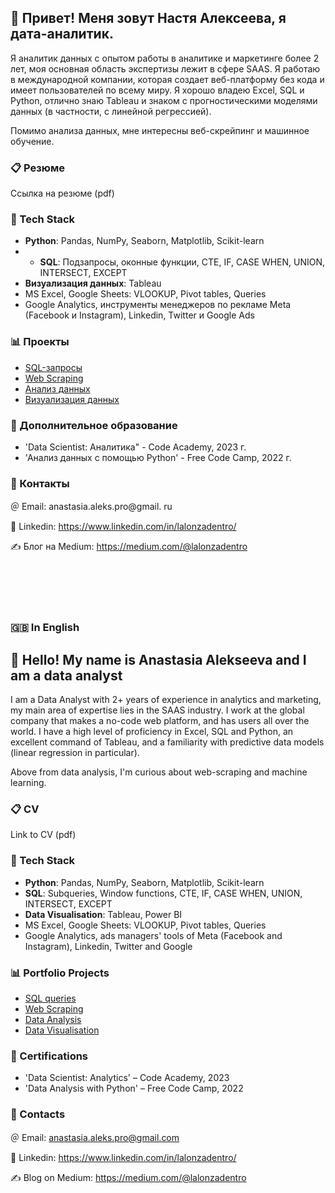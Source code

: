 ## 👋 Привет! Меня зовут Настя Алексеева, я дата-аналитик.
Я аналитик данных с опытом работы в аналитике и маркетинге более 2 лет, моя основная область экспертизы лежит в сфере SAAS. Я работаю в международной компании, которая создает веб-платформу без кода и имеет пользователей по всему миру. Я хорошо владею Excel, SQL и Python, отлично знаю Tableau и знаком с прогностическими моделями данных (в частности, с линейной регрессией).

Помимо анализа данных, мне интересны веб-скрейпинг и машинное обучение.

### 📋 Резюме

Ссылка на резюме (pdf)


### 🐍 Tech Stack

* **Python**: Pandas, NumPy, Seaborn, Matplotlib, Scikit-learn
* * **SQL**: Подзапросы, оконные функции, CTE, IF, CASE WHEN, UNION, INTERSECT, EXCEPT
* **Визуализация данных**: Tableau
* MS Excel, Google Sheets: VLOOKUP, Pivot tables, Queries
* Google Analytics, инструменты менеджеров по рекламе Meta (Facebook и Instagram), Linkedin, Twitter и Google Ads

### 📊 Проекты

- [SQL-запросы](https://github.com/lalonzadentro/Data-Analyst-Portfolio/tree/main/SQL%20queries)
- [Web Scraping](https://github.com/lalonzadentro/Data-Analyst-Portfolio/tree/main/Web%20Scraping)
- [Анализ данных](https://github.com/lalonzadentro/Data-Analyst-Portfolio/tree/main/Data%20Analysis%20with%20Python)
- [Визуализация данных](https://github.com/lalonzadentro/Data-Analyst-Portfolio/tree/main/Data%20Visualization)

### 🧠 Дополнительное образование
* 'Data Scientist: Аналитика" - Code Academy, 2023 г.
* 'Анализ данных с помощью Python' - Free Code Camp, 2022 г.



### 💬 Контакты
＠ Email: anastasia.aleks.pro@gmail. ru

🔗 Linkedin: https://www.linkedin.com/in/lalonzadentro/

✍️ Блог на Medium: https://medium.com/@lalonzadentro

</br></br></br></br>
### 🇬🇧 In English
## 👋 Hello! My name is Anastasia Alekseeva and I am a data analyst
I am a Data Analyst with 2+ years of experience in analytics and marketing, my main area of expertise lies in the SAAS industry. I work at the global company that makes a no-code web platform, and has users all over the world. I have a high level of proficiency in Excel, SQL and Python, an excellent command of Tableau, and a familiarity with predictive data models (linear regression in particular).

Above from data analysis, I'm curious about web-scraping and machine learning.

### 📋 CV

Link to CV (pdf)


### 🐍 Tech Stack

* **Python**: Pandas, NumPy, Seaborn, Matplotlib, Scikit-learn
* **SQL**: Subqueries, Window functions, CTE, IF, CASE WHEN, UNION, INTERSECT, EXCEPT
* **Data Visualisation**: Tableau, Power BI
* MS Excel, Google Sheets: VLOOKUP, Pivot tables, Queries
* Google Analytics, ads managers' tools  of Meta (Facebook and Instagram), Linkedin, Twitter and Google

### 📊 Portfolio Projects

- [SQL queries](https://github.com/lalonzadentro/Data-Analyst-Portfolio/tree/main/SQL%20queries)
- [Web Scraping](https://github.com/lalonzadentro/Data-Analyst-Portfolio/tree/main/Web%20Scraping)
- [Data Analysis](https://github.com/lalonzadentro/Data-Analyst-Portfolio/tree/main/Data%20Analysis%20with%20Python)
- [Data Visualisation](https://github.com/lalonzadentro/Data-Analyst-Portfolio/tree/main/Data%20Visualization)



### 🧠 Certifications
* 'Data Scientist: Analytics' – Code Academy, 2023
* 'Data Analysis with Python' – Free Code Camp, 2022



### 💬 Contacts
＠ Email: anastasia.aleks.pro@gmail.com

🔗 Linkedin: https://www.linkedin.com/in/lalonzadentro/

✍️ Blog on Medium: https://medium.com/@lalonzadentro

